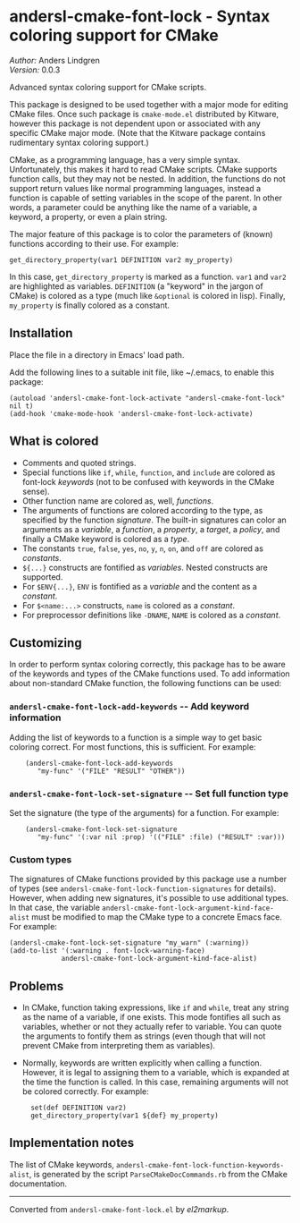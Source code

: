 # andersl-cmake-font-lock - Syntax coloring support for CMake

*Author:* Anders Lindgren<br>
*Version:* 0.0.3<br>

Advanced syntax coloring support for CMake scripts.

This package is designed to be used together with a major mode for
editing CMake files. Once such package is `cmake-mode.el`
distributed by Kitware, however this package is not dependent upon
or associated with any specific CMake major mode. (Note that the
Kitware package contains rudimentary syntax coloring support.)

CMake, as a programming language, has a very simple syntax.
Unfortunately, this makes it hard to read CMake scripts. CMake
supports function calls, but they may not be nested. In addition,
the functions do not support return values like normal programming
languages, instead a function is capable of setting variables in
the scope of the parent. In other words, a parameter could be
anything like the name of a variable, a keyword, a property, or
even a plain string.

The major feature of this package is to color the parameters of
(known) functions according to their use. For example:

    get_directory_property(var1 DEFINITION var2 my_property)

In this case, `get_directory_property` is marked as a function.
`var1` and `var2` are highlighted as variables. `DEFINITION` (a
"keyword" in the jargon of CMake) is colored as a type (much like
`&optional` is colored in lisp). Finally, `my_property` is finally
colored as a constant.

## Installation

Place the file in a directory in Emacs' load path.

Add the following lines to a suitable init file, like ~/.emacs, to
enable this package:

    (autoload 'andersl-cmake-font-lock-activate "andersl-cmake-font-lock" nil t)
    (add-hook 'cmake-mode-hook 'andersl-cmake-font-lock-activate)

## What is colored

* Comments and quoted strings.
* Special functions like `if`, `while`, `function`, and `include`
  are colored as font-lock *keywords* (not to be confused with
  keywords in the CMake sense).
* Other function name are colored as, well, *functions*.
* The arguments of functions are colored according to the type, as
  specified by the function *signature*. The built-in signatures
  can color an arguments as a *variable*, a *function*, a
  *property*, a *target*, a *policy*, and finally a CMake keyword
  is colored as a *type*.
* The constants `true`, `false`, `yes`, `no`, `y`, `n`, `on`, and
  `off` are colored as *constants*.
* `${...}` constructs are fontified as *variables*. Nested
  constructs are supported.
* For `$ENV{...}`, `ENV` is fontified as a *variable* and the
  content as a *constant*.
* For `$<name:...>` constructs, `name` is colored as a *constant*.
* For preprocessor definitions like `-DNAME`, `NAME` is colored as
  a *constant*.


## Customizing

In order to perform syntax coloring correctly, this package has to
be aware of the keywords and types of the CMake functions used. To
add information about non-standard CMake function, the following
functions can be used:

### `andersl-cmake-font-lock-add-keywords` -- Add keyword information

Adding the list of keywords to a function is a simple way to get
basic coloring correct. For most functions, this is sufficient.
For example:

        (andersl-cmake-font-lock-add-keywords
           "my-func" '("FILE" "RESULT" "OTHER"))

### `andersl-cmake-font-lock-set-signature` -- Set full function type

Set the signature (the type of the arguments) for a function. For
example:

        (andersl-cmake-font-lock-set-signature
           "my-func" '(:var nil :prop) '(("FILE" :file) ("RESULT" :var)))

### Custom types

The signatures of CMake functions provided by this package use a
number of types (see `andersl-cmake-font-lock-function-signatures`
for details). However, when adding new signatures, it's possible to
use additional types. In that case, the variable
`andersl-cmake-font-lock-argument-kind-face-alist` must be modified
to map the CMake type to a concrete Emacs face. For example:

    (andersl-cmake-font-lock-set-signature "my_warn" (:warning))
    (add-to-list '(:warning . font-lock-warning-face)
                 andersl-cmake-font-lock-argument-kind-face-alist)


## Problems

* In CMake, function taking expressions, like `if` and `while`,
  treat any string as the name of a variable, if one exists. This
  mode fontifies all such as variables, whether or not they
  actually refer to variable. You can quote the arguments to
  fontify them as strings (even though that will not prevent CMake
  from interpreting them as variables).
* Normally, keywords are written explicitly when calling a
  function. However, it is legal to assigning them to a variable,
  which is expanded at the time the function is called. In this
  case, remaining arguments will not be colored correctly. For
  example:

        set(def DEFINITION var2)
        get_directory_property(var1 ${def} my_property)

## Implementation notes

The list of CMake keywords,
`andersl-cmake-font-lock-function-keywords-alist`, is generated by
the script `ParseCMakeDocCommands.rb` from the CMake documentation.


---
Converted from `andersl-cmake-font-lock.el` by *el2markup*.